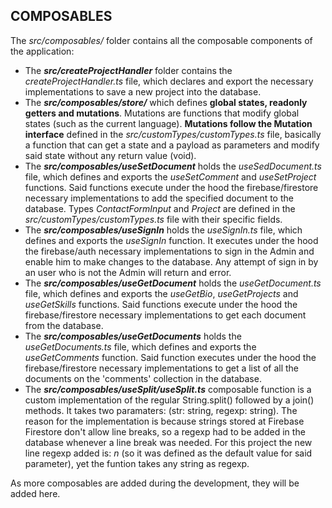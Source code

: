 ## COMPOSABLES
The *src/composables/* folder contains all the composable components of the application:
- The ***src/createProjectHandler*** folder contains the *createProjectHandler.ts* file, which declares and export the necessary implementations to save a new project into the database.
- The ***src/composables/store/*** which defines **global states, readonly getters and mutations**. Mutations are functions that modify global states (such as the current language). **Mutations follow the Mutation interface** defined in the *src/customTypes/customTypes.ts* file, basically a function that can get a state and a payload as parameters and modify said state without any return value (void).
- The ***src/composables/useSetDocument*** holds the *useSedDocument.ts* file, which defines and exports the *useSetComment* and *useSetProject* functions. Said functions execute under the hood the firebase/firestore necessary implementations to add the specified document to the database. Types *ContactFormInput* and *Project* are defined in the *src/customTypes/customTypes.ts* file with their specific fields.
- The ***src/composables/useSignIn*** holds the *useSignIn.ts* file, which defines and exports the *useSignIn* function. It executes under the hood the firebase/auth necessary implementations to sign in the Admin and enable him to make changes to the database. Any attempt of sign in by an user who is not the Admin will return and error.
- The ***src/composables/useGetDocument*** holds the *useGetDocument.ts* file, which defines and exports the *useGetBio*, *useGetProjects* and *useGetSkills* functions. Said functions execute under the hood the firebase/firestore necessary implementations to get each document from the database.
- The ***src/composables/useGetDocuments*** holds the *useGetDocuments.ts* file, which defines and exports the *useGetComments* function. Said function executes under the hood the firebase/firestore necessary implementations to get a list of all the documents on the 'comments' collection in the database.
- The ***src/composables/useSplit/useSplit.ts*** composable function is a custom implementation
of the regular String.split() followed by a join() methods. It takes two paramaters: (str: string, regexp: string). The reason for the implementation is because strings stored at Firebase Firestore don't allow line breaks, so a regexp had to be added in the database whenever a line break was needed. For this project the new line regexp added is: *n* (so it was defined as the default value for said parameter), yet the funtion takes any string as regexp.

As more composables are added during the development, they will be added here.
